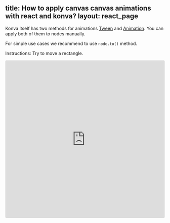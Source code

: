title: How to apply canvas canvas animations with react and konva?
layout: react_page
---

Konva itself has two methods for animations [Tween](/docs/tweens/Linear_Easing.html) and [Animation](/docs/animations/Rotation.html). You can apply both of them to nodes manually.

For simple use cases we recommend to use `node.to()` method.

Instructions: Try to move a rectangle.

<iframe src="https://codesandbox.io/embed/github/konvajs/site/tree/master/react-demos/simple_animations?hidenavigation=1&view=split&fontsize=10" style="width:100%; height:500px; border:0; border-radius: 4px; overflow:hidden;" sandbox="allow-modals allow-forms allow-popups allow-scripts allow-same-origin"></iframe>



